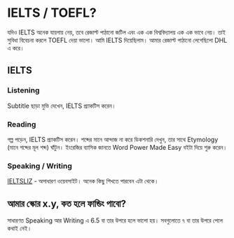 # IELTS / TOEFL?

যদিও IELTS অনেক যায়গায় নেয়, তবে রেজাল্ট পাঠানো জটিল এবং এক এক বিশ্ববিদ্যালয় এক এক ভাবে নেয়।  তাই সুবিধা বিবেচনা করলে TOEFL দেয়া ভালো। আমি IELTS দিয়েছিলাম। আমার রেজাল্ট পাঠানো লেগেছিলো DHL এ করে।

## IELTS

### Listening

Subtitle ছাড়া মুভি দেখেন, IELTS প্র্যাকটিস করেন।

### Reading

গল্প পড়েন, IELTS প্র্যাকটিস করেন। শব্দের মানে আন্দাজ না করে ডিকশনারি দেখুন, তার সাথে Etymology (মানে শব্দের মূল শব্দ) ঘাঁটুন। ইংরেজির ব্যাসিক জানতে Word Power Made Easy বইটা দিয়ে শুরু করেন।

### Speaking / Writing

[IELTSLIZ](https://ieltsliz.com/) - অসাধারণ ওয়েবসাইট। অনেক কিছু শিখতে পারবেন এটা থেকে।


## আমার স্কোর x.y, কত হলে ফান্ডিং পাবো?

সাধারণত Speaking আর Writing এ 6.5 বা তার উপরে হলে ভালো হয়। সবগুলোতে ৭ বা তার উপরে পেলে কথাই নেই।